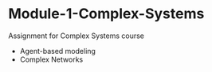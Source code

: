 # Module-1-Complex-Systems
Assignment for Complex Systems course

* Agent-based modeling
* Complex Networks
